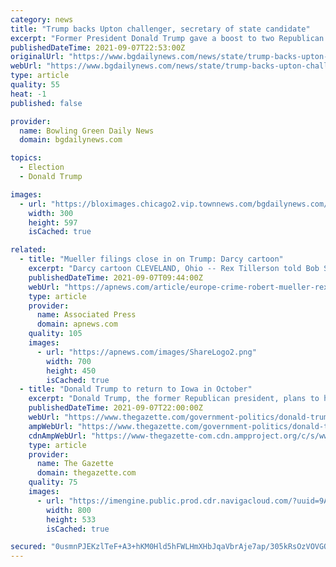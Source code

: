 ```yaml
---
category: news
title: "Trump backs Upton challenger, secretary of state candidate"
excerpt: "Former President Donald Trump gave a boost to two Republican newcomers in Michigan, endorsing a challenger to longtime GOP Rep. Fred Upton and a secretary of"
publishedDateTime: 2021-09-07T22:53:00Z
originalUrl: "https://www.bgdailynews.com/news/state/trump-backs-upton-challenger-secretary-of-state-candidate/article_cf9bc44d-21e2-5249-839a-da78a0419b99.html"
webUrl: "https://www.bgdailynews.com/news/state/trump-backs-upton-challenger-secretary-of-state-candidate/article_cf9bc44d-21e2-5249-839a-da78a0419b99.html"
type: article
quality: 55
heat: -1
published: false

provider:
  name: Bowling Green Daily News
  domain: bgdailynews.com

topics:
  - Election
  - Donald Trump

images:
  - url: "https://bloximages.chicago2.vip.townnews.com/bgdailynews.com/content/tncms/assets/v3/eedition/f/e1/fe11ea50-d494-5049-9289-a49902fa14b1/613698c538451.preview-300.jpg?resize=300%2C597"
    width: 300
    height: 597
    isCached: true

related:
  - title: "Mueller filings close in on Trump: Darcy cartoon"
    excerpt: "Darcy cartoon CLEVELAND, Ohio -- Rex Tillerson told Bob Schieffer it was \"challenging\" going from \"the disciplined, highly process-oriented ExxonMobil corporation \" to working for President Trump \"who is pretty undisciplined,"
    publishedDateTime: 2021-09-07T09:44:00Z
    webUrl: "https://apnews.com/article/europe-crime-robert-mueller-rex-tillerson-bob-schieffer-74252f70f31643639ab3f8adaa068186"
    type: article
    provider:
      name: Associated Press
      domain: apnews.com
    quality: 105
    images:
      - url: "https://apnews.com/images/ShareLogo2.png"
        width: 700
        height: 450
        isCached: true
  - title: "Donald Trump to return to Iowa in October"
    excerpt: "Donald Trump, the former Republican president, plans to hold a rally at the Iowa State Fairgrounds on Saturday, October 9,"
    publishedDateTime: 2021-09-07T22:00:00Z
    webUrl: "https://www.thegazette.com/government-politics/donald-trump-to-return-to-iowa-in-october/"
    ampWebUrl: "https://www.thegazette.com/government-politics/donald-trump-to-return-to-iowa-in-october/?amp=1"
    cdnAmpWebUrl: "https://www-thegazette-com.cdn.ampproject.org/c/s/www.thegazette.com/government-politics/donald-trump-to-return-to-iowa-in-october/?amp=1"
    type: article
    provider:
      name: The Gazette
      domain: thegazette.com
    quality: 75
    images:
      - url: "https://imengine.public.prod.cdr.navigacloud.com/?uuid=9AFF0971-12FC-4194-99E1-7D8E7983BF4C&type=preview&q=75&width=1200&height=800"
        width: 800
        height: 533
        isCached: true

secured: "0usmnPJEKzlTeF+A3+hKM0Hld5hFWLHmXHbJqaVbrAje7ap/305kRsOzVOVGQE8MtpFuvgQ23w/930ikLQapqDbTbWr8UYUsoiQAroeHfyQFXVr37epbvu7W/emD1tonZs9/gYr/H35/YWqG//RX/WThrzKt/zP2N2BOWOPHprUoPBVYqGpjlgEsGwtQmIHRhJE2y4B++0HhxGvOoVV4vgL647Q11SGHOjvUctRijnccf6BFnaLOEODPES06oWxTtWCw/Vm8GMfn772ZH1p40d7m7b4RZ9uHimMxYsw7wjUJe+yVNQP8fax+khJxs4W566Zr5k2nALHSjdRTBeCKP+IsMEDUZX7CkMbcpmrpuvM=;M3ASCqdfBOq6qBoO5P5yFw=="
---
```


